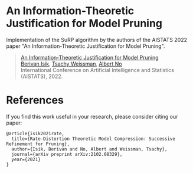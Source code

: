 # An Information-Theoretic Justification for Model Pruning
Implementation of the SuRP algorithm by the authors of the AISTATS 2022 paper "An Information-Theoretic Justification for Model Pruning". 

> [An Information-Theoretic Justification for Model Pruning](https://arxiv.org/pdf/2102.08329.pdf) <br/>
>[Berivan Isik](https://sites.google.com/view/berivanisik), [Tsachy Weissman](https://web.stanford.edu/~tsachy/), [Albert No](http://albertno.hongik.ac.kr/) <br/>
> International Conference on Artificial Intelligence and Statistics (AISTATS), 2022. <br/>

# References
If you find this work useful in your research, please consider citing our paper:
```
@article{isik2021rate,
  title={Rate-Distortion Theoretic Model Compression: Successive Refinement for Pruning},
  author={Isik, Berivan and No, Albert and Weissman, Tsachy},
  journal={arXiv preprint arXiv:2102.08329},
  year={2021}
}
```
